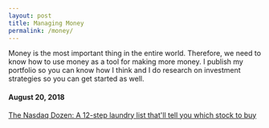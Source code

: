 ```yaml
---
layout: post
title: Managing Money
permalink: /money/
---
```


Money is the most important thing in the entire world. Therefore, we need to know how to use money as a tool for making more money. I publish my portfolio so you can know how I think and I do research on investment strategies so you can get started as well.

#### August 20, 2018

[The Nasdaq Dozen: A 12-step laundry list that'll tell you which stock to buy](https://pranavs99.github.io/money-the-nasdaq-dozen/)
